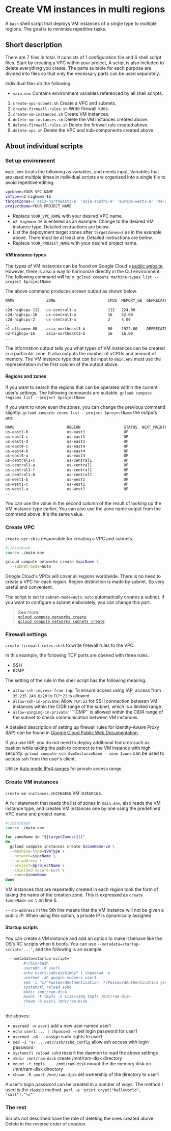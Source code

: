 # Create VM instances in multi regions

A ```bash``` shell script that deploys VM instances of a single type to multiple regions.
The goal is to minimize repetitive tasks.

## Short description

There are 7 files in total.
It consists of 1 configuration file and 6 shell script files.
Start by creating a VPC within your project,
A script is also included to delete everything you create.
The parts suitable for each purpose are divided into files so that only the necessary parts can be used separately. 

Individual files do the following:

- ```main.env``` Contains environment variables referenced by all shell scripts.

1. ```create-vpc-subnet.sh``` Create a VPC and subnets.
1. ```create-firewall-rules.sh``` Write firewall rules.
1. ```create-vm-instances.sh``` Create VM instances.
1. ```delete-vm-instances.sh``` Delete the VM instances created above.
1. ```delete-firewall-rules.sh``` Delete the firewall rule created above.
1. ```delete-vpc.sh``` Delete the VPC and sub-components created above.

## About individual scripts

### Set up environment

```main.env``` treats the following as variables, and needs input.
Variables that are used multiple times in individual scripts are organized into a single file to avoid repetitive editing.

```bash
vpcName=YOUR_VPC_NAME
vmType=n2-highmem-16
targetZones=('asia-northeast3-a' 'asia-south1-a' 'europe-west2-a' 'me-west1-a' 'us-central1-a' 'us-south1-a' 'us-west1-a' 'us-west2-a')
projectName=YOUR_PROJECT_NAME
```

* Replace ```YOUR_VPC_NAME``` with your desired VPC name.
* `n2-highmem-16` is entered as an example. Change to the desired VM instance type. Detailed instructions are below.
* List the deployment target zones after ```targetZones={``` as in the example above. There must be at least one. Detailed instructions are below.
* Replace ```YOUR_PROJECT_NAME``` with your desired project name.

#### VM instance types

The types of VM instances can be found on Google Cloud's [public website]("https://cloud.google.com/compute/docs/machine-resource"). However, there is also a way to harmonize directly in the CLI environment. The following command will help.
```gcloud compute machine-types list --project $projectName```

The above command produces screen output as shown below.

```bash
NAME              ZONE                       CPUS  MEMORY_GB  DEPRECATED
...
c2d-highcpu-112   us-central1-a              112   224.00
c2d-highcpu-16    us-central1-a              16    32.00
c2d-highcpu-2     us-central1-a              2     4.00
...
n1-ultramem-80    asia-northeast3-b          80    1922.00    DEPRECATED
n2-highcpu-16     asia-northeast3-b          16    16.00
...
```

The information output tells you what types of VM instances can be created in a particular zone. It also outputs the number of vCPUs and amount of memory.
The VM instance type that can be input to ```main.env``` must use the representation in the first column of the output above.

#### Regions and zones

If you want to search the regions that can be operated within the current user's settings,
The following commands are suitable.
```gcloud compute regions list --project $projectName```

If you want to know even the zones, you can change the previous command slightly.
```gcloud compute zones list --project $projectName``` the outputs are:

```bash
NAME                       REGION                   STATUS  NEXT_MAINTENANCE  TURNDOWN_DATE
us-east1-b                 us-east1                 UP
us-east1-c                 us-east1                 UP
us-east1-d                 us-east1                 UP
us-east4-c                 us-east4                 UP
us-east4-b                 us-east4                 UP
us-east4-a                 us-east4                 UP
us-central1-c              us-central1              UP
us-central1-a              us-central1              UP
us-central1-f              us-central1              UP
us-central1-b              us-central1              UP
us-west1-b                 us-west1                 UP
us-west1-c                 us-west1                 UP
us-west1-a                 us-west1                 UP
...
```

You can use the value in the second column of the result of looking up the VM instance type earlier,
You can also use the zone name output from the command above. It's the same value.

### Create VPC

```create-vpc-sh``` is responsible for creating a VPC and subnets.
```bash
#!/bin/bash
source ./main.env

gcloud compute networks create $vpcName \
  --subnet-mode=auto
```

Google Cloud's VPCs will cover all regions worldwide.
There is no need to create a VPC for each region. Region distinction is made by subnet.
So very useful and convenient.

The script is set to ```subnet-mode=auto```.
```auto``` automatically creates a subnet.
If you want to configure a subnet elaborately, you can change this part.

> See more:   
[```gcloud compute networks create```](https://cloud.google.com/sdk/gcloud/reference/compute/networks/create)  
[```gcloud compute networks subnets create```](https://cloud.google.com/sdk/gcloud/reference/compute/networks/subnets/create) 

### Firewall settings

```create-firewall-rules.sh``` is to write firewall rules to the VPC.

In this example, the following TCP ports are opened with three rules.

* SSH
* ICMP

The setting of the rule in the shell script has the following meaning.

* ```allow-ssh-ingress-from-iap```: To ensure access using IAP, access from ```35.235.240.0/20``` to ```TCP:22``` is allowed.
* ```allow-ssh-in-private```: Allow ```TCP:22``` for SSH connection between VM instances within the CIDR range of the subnet, which is a limited range.
* ```allow-pinging-in-private```: ```ICMP`` is allowed within the CIDR range of the subnet to check communication between VM instances.

A detailed description of setting up firewall rules for Identity-Aware Proxy (IAP) can be found in [Google Cloud Public Web Documentation](https://cloud.google.com/iap/docs/using-tcp-forwarding#create-firewall-rule ).

If you use IAP, you do not need to deploy additional features such as bastion while taking the path to connect to the VM instance with high security.
```gcloud compute ssh $vmInstanceName --zone $zone``` can be used to access ssh from the user's client.

Utilize [Auto mode IPv4 ranges]("https://cloud.google.com/vpc/docs/subnets#ip-ranges") for private access range.

### Create VM instances

```create-vm-instances.sh```creates VM instances.

A ```for``` statement that reads the list of zones in ```main.env```, also reads the VM instance type, and creates VM instances one by one using the predefined VPC name and project name.

```bash
#!/bin/bash
source ./main.env

for zoneName in "${targetZones[@]}"
do
  gcloud compute instances create $zoneName-vm \
  --machine-type=$vmType \
  --network=$vpcName \
  --no-address \
  --project=$projectName \
  --shielded-secure-boot \
  --zone=$zoneName
done
```

VM instances that are repeatedly created in each region took the form of taking the name of the creation zone. This is expressed as ```create $zoneName-vm \``` on line 6.

```---no-address``` in the 9th line means that the VM instance will not be given a public IP. When using this option, a private IP is dynamically assigned.

#### Startup scripts 

You can create a VM instance and add an option to make it behave like the OS's RC scripts when it boots. You can use ```--metadata=startup-script='...'```, and the following is an example.

```bash
  --metadata=startup-script='
        #!/bin/bash
        useradd -m user1
        echo user1:saUca1zk1mOyY | chpasswd -e
        usermod -aG google-sudoers user1
        sed -i "s/^PasswordAuthentication .*/PasswordAuthentication yes/" /etc/ssh/sshd_config
        systemctl reload sshd
        mkdir /mnt/ram-disk
        mount -t tmpfs -o size=110g tmpfs /mnt/ram-disk
        chown -R user1 /mnt/ram-disk
        '
```

the aboves: 
- ```useradd -m user1``` add a new user named user1
- ```echo user1:... | chpasswd -e``` set login password for user1
- ```usermod -aG...``` assign sudo rights to user1
- ```sed -i "s/... /etc/ssh/sshd_config``` allow ssh access with login password
- ```systemctl reload sshd``` restart the daemon to read the above settings
- ```mkdir /mnt/ram-disk``` create /mnt/ram-disk directory
- ```mount -t tmpfs ... /mnt/ram-disk``` mount the die memory disk on /mnt/ram-disk directory
- ```chown -R user1 /mnt/ram-disk``` set ownership of the directory to user1

A user's login password can be created in a number of ways. The method I used is the classic method. ```perl -e 'print crypt("helloworld", "salt"),"\n"'```

### The rest

Scripts not described have the role of deleting the ones created above.
Delete in the reverse order of creation.
